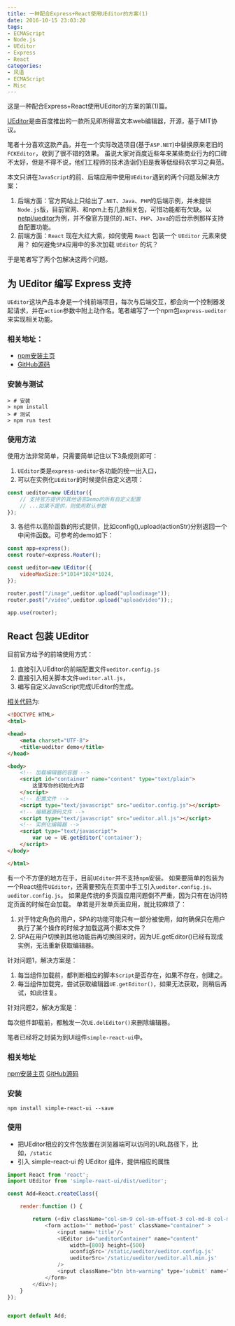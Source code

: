 ```yaml
---
title: 一种配合Express+React使用UEditor的方案(1)
date: 2016-10-15 23:03:20
tags:
- ECMAScript
- Node.js
- UEditor
- Express
- React
categories:
- 风语
- ECMAScript
- Misc
---
```


这是一种配合Express+React使用UEditor的方案的第(1)篇。

[UEditor](http://ueditor.baidu.com/website/index.html)是由百度推出的一款所见即所得富文本web编辑器，开源，基于MIT协议。

笔者十分喜欢这款产品，并在一个实际改造项目(基于`ASP.NET`)中替换原来老旧的`FCKEditor`，收到了很不错的效果。
虽说大家对百度近些年来某些商业行为的口碑不太好，但是不得不说，他们工程师的技术造诣仍旧是我等低级码农学习之典范。

本文只讲在`JavaScript`的前、后端应用中使用`UEditor`遇到的两个问题及解决方案：
1. 后端方面：官方网站上只给出了`.NET`、`Java`、`PHP`的后端示例，并未提供`Node.js`版，目前官网、和npm上有几款相关包，可惜功能都有欠缺。以[netpi/ueditor](https://github.com/netpi/ueditor/)为例，并不像官方提供的`.NET`、`PHP`、`Java`的后台示例那样支持自配置功能。
2. 前端方面：`React` 现在大红大紫，如何使用 `React` 包装一个 `UEditor` 元素来使用？ 如何避免`SPA`应用中的多次加载 `UEditor` 的坑？

于是笔者写了两个包解决这两个问题。

## 为 UEditor 编写 Express 支持

`UEditor`这块产品本身是一个纯前端项目，每次与后端交互，都会向一个控制器发起请求，并在`action`参数中附上动作名。笔者编写了一个npm包`express-ueditor`来实现相关功能。

### 相关地址：

* [npm安装主页](https://www.npmjs.com/package/express-ueditor)
* [GitHub源码](https://github.com/newbienewbie/express-ueditor)

### 安装与测试

```
> # 安装
> npm install
> # 测试
> npm run test
```

### 使用方法

使用方法非常简单，只需要简单记住以下3条规则即可：

1. `UEditor`类是`express-ueditor`各功能的统一出入口，
2. 可以在实例化`UEditor`的时候提供自定义选项：
```JavaScript
const ueditor=new UEditor({
    // 支持官方提供的其他语言Demo的所有自定义配置
    // ...如果不提供，则使用默认参数
});
```
3. 各组件以高阶函数的形式提供，比如config(),upload(actionStr)分别返回一个中间件函数。可参考的demo如下：
```JavaScript
const app=express();
const router=express.Router();

const ueditor=new UEditor({
    videoMaxSize:5*1014*1024*1024,  
});

router.post("/image",ueditor.upload("uploadimage"));
router.post("/video",ueditor.upload("uploadvideo"));;

app.use(router);
```

## React 包装 UEditor

目前官方给予的前端使用方式：

1. 直接引入UEditor的前端配置文件`ueditor.config.js`
2. 直接引入相关脚本文件`ueditor.all.js`，
3. 编写自定义JavaScript完成UEditor的生成。

[相关代码](http://fex.baidu.com/ueditor)为:

```HTML
<!DOCTYPE HTML>
<html>

<head>
    <meta charset="UTF-8">
    <title>ueditor demo</title>
</head>

<body>
    <!-- 加载编辑器的容器 -->
    <script id="container" name="content" type="text/plain">
        这里写你的初始化内容
    </script>
    <!-- 配置文件 -->
    <script type="text/javascript" src="ueditor.config.js"></script>
    <!-- 编辑器源码文件 -->
    <script type="text/javascript" src="ueditor.all.js"></script>
    <!-- 实例化编辑器 -->
    <script type="text/javascript">
        var ue = UE.getEditor('container');
    </script>
</body>

</html>
```

有一个不方便的地方在于，目前`UEditor`并不支持`npm`安装。
如果要简单的包装为一个React组件`UEditor`，还需要预先在页面中手工引入`ueditor.config.js`、`ueditor.config.js`。
如果是传统的多页面应用问题倒不严重，因为只有在访问特定页面的时候在会加载。
单若是开发单页面应用，就比较麻烦了：
1. 对于特定角色的用户，SPA的功能可能只有一部分被使用，如何确保只在用户执行了某个操作的时候才加载这两个脚本文件？
2. SPA在用户切换到其他功能后再切换回来时，因为UE.getEditor()已经有现成实例，无法重新获取编辑器。

针对问题1，解决方案是：

1. 每当组件加载前，都判断相应的脚本`Script`是否存在，如果不存在，创建之。
2. 每当组件加载完，尝试获取编辑器`UE.getEditor()`，如果无法获取，则稍后再试，如此往复。

针对问题2，解决方案是：

每次组件卸载前，都触发一次`UE.delEditor()`来删除编辑器。

笔者已经将之封装为到UI组件`simple-react-ui`中。

### 相关地址

[npm安装主页](https://www.npmjs.com/package/simple-react-ui)
[GitHub源码](https://github.com/newbienewbie/simple-react-ui)

### 安装

```
npm install simple-react-ui --save
```

### 使用

* 把UEditor相应的文件包放置在浏览器端可以访问的URL路径下，比如，`/static`
* 引入 simple-react-ui 的 UEditor 组件，提供相应的属性

```JavaScript
import React from 'react';
import UEditor from 'simple-react-ui/dist/ueditor';

const Add=React.createClass({

    render:function () {

        return (<div className="col-sm-9 col-sm-offset-3 col-md-8 col-md-offset-2 main">
            <form action="" method='post' className="container" >
                <input name='title'/>
                <UEditor id="ueditorContainer" name="content" 
                    width={800} height={500} 
                    uconfigSrc='/static/ueditor/ueditor.config.js'
                    ueditorSrc='/static/ueditor/ueditor.all.min.js'
                />
                <input className="btn btn-warning" type='submit' name="提交" value='提交'/>
            </form>
        </div>);
    }
});


export default Add;
```

